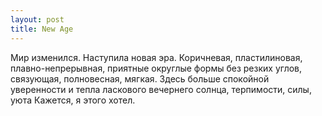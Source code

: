 ```yaml
--- 
layout: post
title: New Age
---
```

Мир изменился. Наступила новая эра.
Коричневая, пластилиновая, плавно-непрерывная, приятные округлые формы без резких углов, связующая, полновесная, мягкая.
Здесь больше спокойной уверенности и тепла ласкового вечернего солнца, терпимости, силы, уюта
Кажется, я этого хотел.

